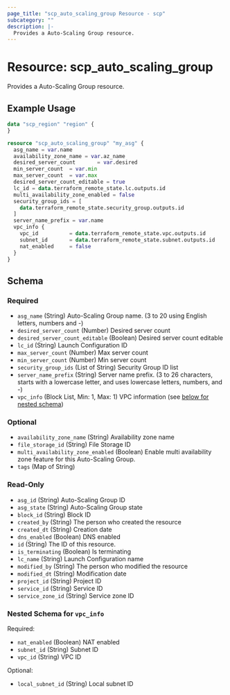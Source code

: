 ```yaml
---
page_title: "scp_auto_scaling_group Resource - scp"
subcategory: ""
description: |-
  Provides a Auto-Scaling Group resource.
---
```


# Resource: scp_auto_scaling_group

Provides a Auto-Scaling Group resource.


## Example Usage

```terraform
data "scp_region" "region" {
}

resource "scp_auto_scaling_group" "my_asg" {
  asg_name = var.name
  availability_zone_name = var.az_name
  desired_server_count       = var.desired
  min_server_count  = var.min
  max_server_count  = var.max
  desired_server_count_editable = true
  lc_id = data.terraform_remote_state.lc.outputs.id
  multi_availability_zone_enabled = false
  security_group_ids = [
    data.terraform_remote_state.security_group.outputs.id
  ]
  server_name_prefix = var.name
  vpc_info {
    vpc_id          = data.terraform_remote_state.vpc.outputs.id
    subnet_id       = data.terraform_remote_state.subnet.outputs.id
    nat_enabled     = false
  }
}
```

<!-- schema generated by tfplugindocs -->
## Schema

### Required

- `asg_name` (String) Auto-Scaling Group name. (3 to 20 using English letters, numbers and -)
- `desired_server_count` (Number) Desired server count
- `desired_server_count_editable` (Boolean) Desired server count editable
- `lc_id` (String) Launch Configuration ID
- `max_server_count` (Number) Max server count
- `min_server_count` (Number) Min server count
- `security_group_ids` (List of String) Security Group ID list
- `server_name_prefix` (String) Server name prefix. (3 to 26 characters, starts with a lowercase letter, and uses lowercase letters, numbers, and -)
- `vpc_info` (Block List, Min: 1, Max: 1) VPC information (see [below for nested schema](#nestedblock--vpc_info))

### Optional

- `availability_zone_name` (String) Availability zone name
- `file_storage_id` (String) File Storage ID
- `multi_availability_zone_enabled` (Boolean) Enable multi availability zone feature for this Auto-Scaling Group.
- `tags` (Map of String)

### Read-Only

- `asg_id` (String) Auto-Scaling Group ID
- `asg_state` (String) Auto-Scaling Group state
- `block_id` (String) Block ID
- `created_by` (String) The person who created the resource
- `created_dt` (String) Creation date
- `dns_enabled` (Boolean) DNS enabled
- `id` (String) The ID of this resource.
- `is_terminating` (Boolean) Is terminating
- `lc_name` (String) Launch Configuration name
- `modified_by` (String) The person who modified the resource
- `modified_dt` (String) Modification date
- `project_id` (String) Project ID
- `service_id` (String) Service ID
- `service_zone_id` (String) Service zone ID

<a id="nestedblock--vpc_info"></a>
### Nested Schema for `vpc_info`

Required:

- `nat_enabled` (Boolean) NAT enabled
- `subnet_id` (String) Subnet ID
- `vpc_id` (String) VPC ID

Optional:

- `local_subnet_id` (String) Local subnet ID
